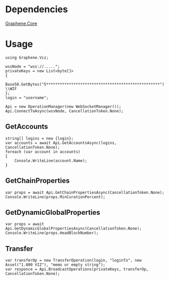 # Dependencies
[Graphene.Core](https://github.com/lososeg/Graphene.Core)

# Usage
```
using Graphene.Viz;

wssNode = "wss://.....";
privateKeys = new List<byte[]>
{
    Base58.GetBytes("5**************************************************") \\WIF
};
login = "username";

Api = new OperationManager(new WebSocketManager());
Api.ConnectToAsync(wssNode, CancellationToken.None);
```
## GetAccounts
```
string[] logins = new {login};
var accounts = await Api.GetAccountsAsync(logins, CancellationToken.None);
foreach (var account in accounts)
{
    Console.WriteLine(account.Name);
}
```
## GetChainProperties
```
var props = await Api.GetChainPropertiesAsync(CancellationToken.None);
Console.WriteLine(props.MinCurationPercent);
```
## GetDynamicGlobalProperties
```
var props = await Api.GetDynamicGlobalPropertiesAsync(CancellationToken.None);
Console.WriteLine(props.HeadBlockNumber);
```
## Transfer
```
var transferOp = new TransferOperation(login, "loginTo", new Asset("1.000 VIZ"), "memo or empty string");
var responce = Api.BroadcastOperations(privateKeys, transferOp, CancellationToken.None);
```
